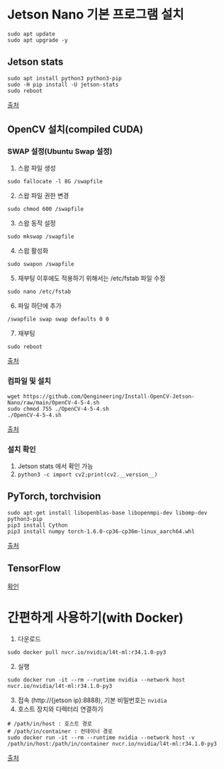# Jetson Nano 기본 프로그램 설치
```console
sudo apt update
sudo apt upgrade -y
```
## Jetson stats
```console
sudo apt install python3 python3-pip
sudo -H pip install -U jetson-stats
sudo reboot
```
[출처](https://github.com/rbonghi/jetson_stats)
## OpenCV 설치(compiled CUDA)
### SWAP 설정(Ubuntu Swap 설정)
1. 스왑 파일 생성
```console
sudo fallocate -l 8G /swapfile
```
2. 스왑 파일 권한 변경
```console
sudo chmod 600 /swapfile
```
3. 스왑 동작 설정
```console
sudo mkswap /swapfile
```
4. 스왑 활성화
```console
sudo swapon /swapfile
```
5. 재부팅 이후에도 적용하기 위해서는 /etc/fstab 파일 수정
```console
sudo nano /etc/fstab
```
6. 파일 하단에 추가
```console
/swapfile swap swap defaults 0 0
```
7. 재부팅
```console
sudo reboot
```

[출처](https://psychoria.tistory.com/717)

### 컴파일 및 설치

```console
wget https://github.com/Qengineering/Install-OpenCV-Jetson-Nano/raw/main/OpenCV-4-5-4.sh
sudo chmod 755 ./OpenCV-4-5-4.sh
./OpenCV-4-5-4.sh
```
[출처](https://qengineering.eu/install-opencv-4.5-on-jetson-nano.html)

### 설치 확인
1. Jetson stats 에서 확인 가능
2. `python3 -c import cv2;print(cv2.__version__)`

## PyTorch, torchvision
```console
sudo apt-get install libopenblas-base libopenmpi-dev libomp-dev python3-pip
pip3 install Cython
pip3 install numpy torch-1.6.0-cp36-cp36m-linux_aarch64.whl
```
[출처](https://elinux.org/Jetson_Zoo)

## TensorFlow
[확인](https://elinux.org/Jetson_Zoo#TensorFlow)

# 간편하게 사용하기(with Docker)
1. 다운로드
```console
sudo docker pull nvcr.io/nvidia/l4t-ml:r34.1.0-py3
```
2. 실행
```console
sudo docker run -it --rm --runtime nvidia --network host nvcr.io/nvidia/l4t-ml:r34.1.0-py3
```
3. 접속 (http://{jetson ip}:8888), 기본 비밀번호는 `nvidia`
4. 호스트 장치와 디렉터리 연결하기
```console
# /path/in/host : 호스트 경로
# /path/in/container : 컨데이너 경로
sudo docker run -it --rm --runtime nvidia --network host -v /path/in/host:/path/in/container nvcr.io/nvidia/l4t-ml:r34.1.0-py3
```
[출처](https://catalog.ngc.nvidia.com/orgs/nvidia/containers/l4t-ml)